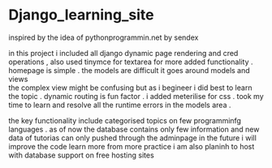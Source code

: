 # Django_learning_site
inspired by the idea of pythonprogrammin.net by sendex



in this project  i included all django dynamic page rendering and  cred operations ,
also used tinymce for textarea for more added functionality . homepage is simple . the models are difficult it goes around models and views  
the complex view might be confusing but as i begineer i did best to learn the topic . dynamic routing is fun factor . i added meterilise for css . 
took my time to learn and resolve all the runtime errors in the models area . 


the key functionality include categorised topics on few programminfg languages . as of now the database contains only few information and new data of tutorias 
can only pushed through the adminpage 
 in the future i will improve the code learn more from more practice 
 i am also planinh to host with database support    on free hosting sites 

